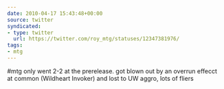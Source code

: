 ```yaml
---
date: 2010-04-17 15:43:48+00:00
source: twitter
syndicated:
- type: twitter
  url: https://twitter.com/roy_mtg/statuses/12347381976/
tags:
- mtg
---
```


#mtg only went 2-2 at the prerelease. got blown out by an overrun effecct at common (Wildheart Invoker) and lost to UW aggro, lots of fliers